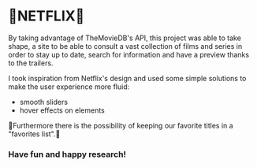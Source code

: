 <h1>🎦NETFLIX🎦</h1>

<p>
    By taking advantage of TheMovieDB's API, this project was able to take shape, a site to be able to consult a vast collection of films and series in order to stay up to date, search for information and have a preview thanks to the trailers.
</p>


<p>
    I took inspiration from Netflix's design and used some simple solutions to make the user experience more fluid:
</p>
<ul>
 <li>smooth sliders</li>
 <li>hover effects on elements</li>
</ul>

<p>💫Furthermore there is the possibility of keeping our favorite titles in a "favorites list".💫</p>

<h3>Have fun and happy research!</h3>